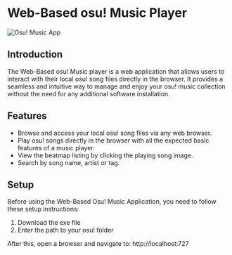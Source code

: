 # Web-Based osu! Music Player

![Osu! Music App](https://cdn.discordapp.com/attachments/846480414217338913/1132668169736159272/image.png)

## Introduction

The Web-Based osu! Music player is a web application that allows users to interact with their local osu! song files
directly in the browser. It provides a seamless and intuitive way to manage and enjoy your osu! music collection without
the need for any additional software installation. 

## Features

- Browse and access your local osu! song files via any web browser.
- Play osu! songs directly in the browser with all the expected basic features of a music player.
- View the beatmap listing by clicking the playing song image.
- Search by song name, artist or tag.

## Setup

Before using the Web-Based Osu! Music Application, you need to follow these setup instructions:

1. Download the exe file
2. Enter the path to your osu! folder

After this, open a browser and navigate to:
http://localhost:727
